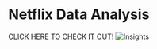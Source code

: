 # Netflix Data Analysis
[CLICK HERE TO CHECK IT OUT!](https://public.tableau.com/views/NetflixDataAnalysis_16641880398800/Insights?:language=en-US&:display_count=n&:origin=viz_share_link)
![Insights](https://user-images.githubusercontent.com/100843008/192263341-9b5fd3ff-4dfe-4d76-953a-25e675341865.png)
